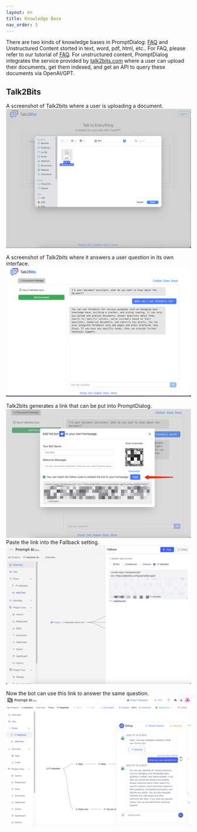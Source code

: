 ```yaml
---
layout: en
title: Knowledge Base
nav_order: 3
---
```

There are two kinds of knowledge bases in PromptDialog: [FAQ](https://doc.promptai.us/docs/tutorial/faq/) and Unstructured Content storted in text, word, pdf, html, etc.. For FAQ, please refer to our tutorial of [FAQ](https://doc.promptai.us/docs/tutorial/faq/). For unstructured content, PromptDialog integrates the service provided by [talk2bits.com](talk2bits.com) where a user can upload their documents, get them indexed, and get an API to query these documents via OpenAI/GPT. 

## Talk2Bits
A screenshot of Talk2bits where a user is uploading a document.
![01-index.png](/assets/images/knowledge_base/01-index.png)

A screenshot of Talk2bits where it answers a user question in its own interface.
![02-index.png](/assets/images/knowledge_base/02-index.png)

Talk2bits generates a link that can be put into PromptDialog.
![03-index.png](/assets/images/knowledge_base/03-index.png)
Paste the link into the Fallback setting. 
![04-index.png](/assets/images/knowledge_base/04-index.png)

Now the bot can use this link to answer the same question.
![05-index.png](/assets/images/knowledge_base/05-index.png)
